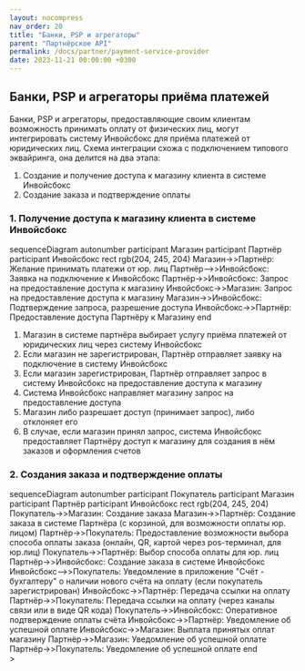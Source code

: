 ```yaml
---
layout: nocompress
nav_order: 20
title: "Банки, PSP и агрегаторы"
parent: "Партнёрское API"
permalink: /docs/partner/payment-service-provider
date: 2023-11-21 00:00:00 +0300
---
```


## Банки, PSP и агрегаторы приёма платежей

Банки, PSP и агрегаторы, предоставляющие своим клиентам возможность принимать оплату от физических лиц, могут интегрировать
систему Инвойсбокс для приёма платежей от юридических лиц. Схема интеграции схожа с подключением типового эквайринга,
она делится на два этапа:
1. Создание и получение доступа к магазину клиента в системе Инвойсбокс
2. Создание заказа и подтверждение оплаты

### 1. Получение доступа к магазину клиента в системе Инвойсбокс

<div class="mermaid">
sequenceDiagram
    autonumber
    participant Магазин
    participant Партнёр
    participant Инвойсбокс
    rect rgb(204, 245, 204)
        Магазин->>Партнёр: Желание принимать платежи от юр. лиц
        Партнёр-->>Инвойсбокс: Заявка на подключение к Инвойсбокс
        Партнёр->>Инвойсбокс: Запрос на предоставление доступа к магазину
        Инвойсбокс->>Магазин: Запрос на предоставление доступа к магазину
        Магазин->>Инвойсбокс: Подтверждение запроса, разрешение доступа
        Инвойсбокс->>Партнёр: Предоставление доступа Партнёру к Магазину
    end
</div>

1. Магазин в системе партнёра выбирает услугу приёма платежей от юридических лиц через систему Инвойсбокс
1. Если магазин не зарегистрирован, Партнёр отправляет заявку на подключение в систему Инвойсбокс
1. Если магазин зарегистрирован, Партнёр отправляет запрос в систему Инвойсбокс на предоставление доступа к магазину
1. Система Инвойсбокс направляет магазину запрос на предоставление доступа
1. Магазин либо разрешает доступ (принимает запрос), либо отклоняет его
1. В случае, если магазин принял запрос, система Инвойсбокс предоставляет Партнёру доступ к магазину для создания в нём заказов и оформления счетов

### 2. Создания заказа и подтверждение оплаты

<div class="mermaid">
sequenceDiagram
    autonumber
    participant Покупатель
    participant Магазин
    participant Партнёр
    participant Инвойсбокс 
    rect rgb(204, 245, 204)
        Покупатель->>Магазин: Создание заказа
        Магазин->>Партнёр: Создание заказа в системе Партнёра (с корзиной, для возможности оплаты юр. лицом)
        Партнёр->>Покупатель: Предоставление возможности выбора способа оплаты заказа (онлайн, QR, картой через pos-терминал, для юр.лиц)
        Покупатель->>Партнёр: Выбор способа оплаты для юр. лиц
        Партнёр->>Инвойсбокс: Создание заказа в системе Инвойсбокс
        Инвойсбокс-->>Покупатель: Уведомление в приложение "Счёт - бухгалтеру" о наличии нового счёта на оплату (если покупатель зарегистрирован)
        Инвойсбокс->>Партнёр: Передача ссылки на оплату
        Партнёр->>Покупатель: Передача ссылки на оплату (через каналы связи или в виде QR кода)
        Покупатель->>Инвойсбокс: Оперативное подтверждение оплаты счёта
        Инвойсбокс->>Партнёр: Уведомление об успешной оплате
        Инвойсбокс->>Магазин: Выплата принятых оплат магазину
        Партнёр->>Магазин: Уведомление об успешной оплате
        Партнёр->>Покупатель: Уведомление об успешной оплате
    end
</div>>

